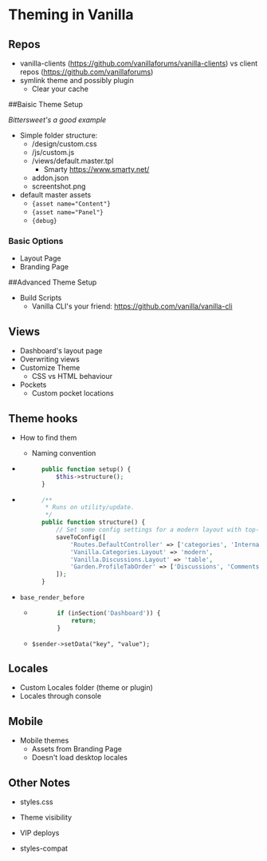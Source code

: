 # Theming in Vanilla

## Repos

* vanilla-clients (https://github.com/vanillaforums/vanilla-clients) vs client repos (https://github.com/vanillaforums)
* symlink theme and possibly plugin
  * Clear your cache

##Baisic Theme Setup

*Bittersweet's a good example*

* Simple folder structure:
  * /design/custom.css
  * /js/custom.js
  * /views/default.master.tpl
    * Smarty https://www.smarty.net/
  * addon.json
  * screentshot.png
* default master assets
  * `{asset name="Content"}`
  * `{asset name="Panel"}`
  * `{debug}`

### Basic Options

* Layout Page
* Branding Page

##Advanced Theme Setup

* Build Scripts
  * Vanilla CLI's your friend: https://github.com/vanilla/vanilla-cli

## Views

* Dashboard's layout page
* Overwriting views
* Customize Theme
  - CSS vs HTML behaviour
* Pockets
  * Custom pocket locations

## Theme hooks

* How to find them

  * Naming convention

* ```php
        public function setup() {
            $this->structure();
        }
    ```

* ```php
        /**
         * Runs on utility/update.
         */
        public function structure() {
            // Set some config settings for a modern layout with top-level categories displayed as headings.
            saveToConfig([
                'Routes.DefaultController' => ['categories', 'Internal'],
                'Vanilla.Categories.Layout' => 'modern',
                'Vanilla.Discussions.Layout' => 'table',
                'Garden.ProfileTabOrder' => ['Discussions', 'Comments', 'Notifications', 'Moderation', 'Inbox', 'Drafts']
            ]);
        }
    ```

* `base_render_before`

  * ```php
           if (inSection('Dashboard')) {
               return;
           }
       ```

  * ```
    $sender->setData("key", "value");
    ```

## Locales

* Custom Locales folder (theme or plugin)
* Locales through console

## Mobile

* Mobile themes
  * Assets from Branding Page
  * Doesn't load desktop locales

## Other Notes

* styles.css

* Theme visibility

* VIP deploys

* styles-compat
